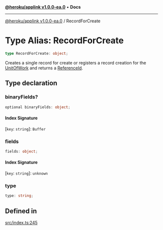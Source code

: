 [**@heroku/applink v1.0.0-ea.0**](../README.md) • **Docs**

***

[@heroku/applink v1.0.0-ea.0](../README.md) / RecordForCreate

# Type Alias: RecordForCreate

```ts
type RecordForCreate: object;
```

Creates a single record for create or registers a record creation for the [UnitOfWork](../interfaces/UnitOfWork.md)
and returns a [ReferenceId](../interfaces/ReferenceId.md).

## Type declaration

### binaryFields?

```ts
optional binaryFields: object;
```

#### Index Signature

 \[`key`: `string`\]: `Buffer`

### fields

```ts
fields: object;
```

#### Index Signature

 \[`key`: `string`\]: `unknown`

### type

```ts
type: string;
```

## Defined in

[src/index.ts:245](https://github.com/heroku/heroku-applink-nodejs/blob/87c92510086d403ff167f2c2ca165bec2e25023f/src/index.ts#L245)
